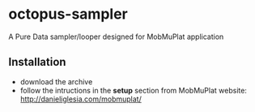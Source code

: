 # octopus-sampler
A Pure Data sampler/looper designed for MobMuPlat application

## Installation

- download the archive
- follow the intructions in the **setup** section from MobMuPlat website: http://danieliglesia.com/mobmuplat/
